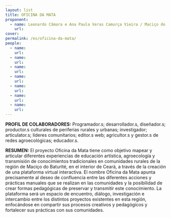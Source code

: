 ```yaml
---
layout: list
title: OFICINA DA MATA
proponent:
  - name: Leonardo Câmara e Ana Paula Veras Camurça Vieira / Maciço do Baturité, CE
    url: 
cover:
permalink: /es/oficina-da-mata/
people:
  - name:
    url: 
  - name:
    url: 
  - name: 
    url: 
  - name: 
    url: 
  - name:
    url: 
  - name: 
    url: 
  - name: 
    url: 
---
```


**PROFIL DE COLABORADORES:** 
Programador.s; desarrollador.s, diseñador.s; productor.s culturales de periferias rurales y urbanas; investigador; articulator.s; líderes comunitarios; editor.s web; agricultor.s y gestor.s de redes agroecológicas; educador.s.  

**RESUMEN:**
El proyecto Oficina da Mata tiene como objetivo mapear y articular diferentes experiencias de educación artística, agroecología y transmisión de conocimientos tradicionales en comunidades rurales de la región de Maciço do Baturité, en el interior de Ceará, a través de la creación de una plataforma virtual interactiva. El nombre Oficina da Mata apunta precisamente al deseo de confluencia entre las diferentes acciones y prácticas manuales que se realizan en las comunidades y la posibilidad de crear formas pedagógicas de preservar y transmitir este conocimiento. La plataforma será un espacio de encuentro, diálogo, investigación e intercambio entre los distintos proyectos existentes en esta región, enfocándose en compartir sus procesos creativos y pedagógicos y fortalecer sus prácticas con sus comunidades.